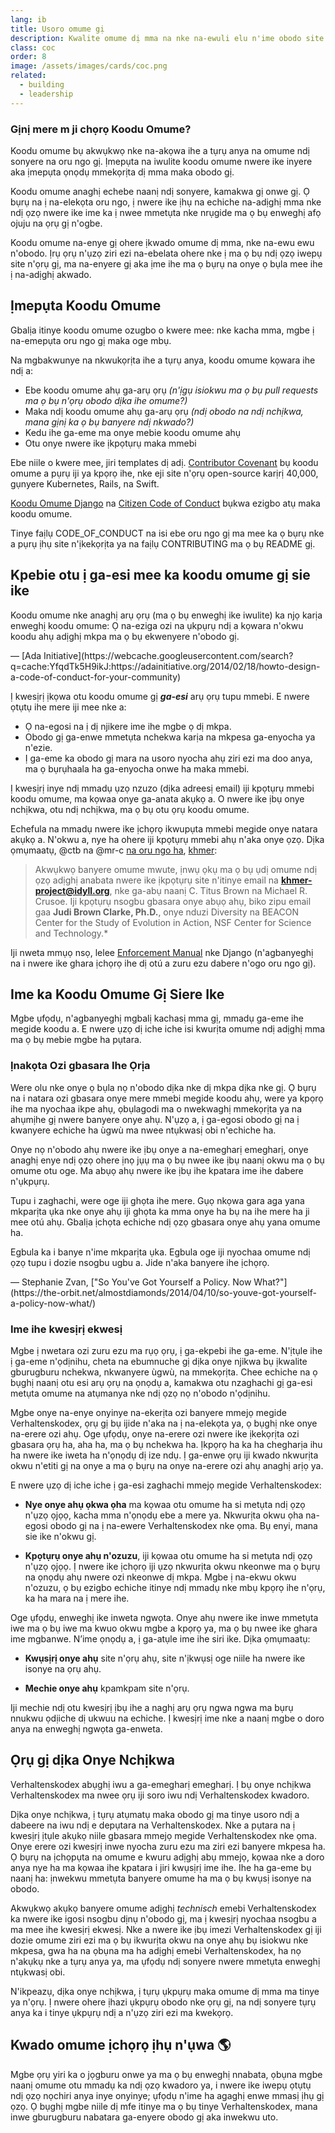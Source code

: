 ```yaml
---
lang: ib
title: Usoro omume gị
description: Kwalite omume dị mma na nke na-ewuli elu n'ime obodo site n'itibe na ịkwado ụkpụrụ omume.
class: coc
order: 8
image: /assets/images/cards/coc.png
related:
  - building
  - leadership
---
```


### Gịnị mere m ji chọrọ Koodu Omume?

Koodu omume bụ akwụkwọ nke na-akọwa ihe a tụrụ anya na omume ndị sonyere na oru ngo gị. Ịmepụta na iwulite koodu omume nwere ike inyere aka ịmepụta ọnọdụ mmekọrịta dị mma maka obodo gị.

Koodu omume anaghị echebe naanị ndị sonyere, kamakwa gị onwe gị. Ọ bụrụ na ị na-elekọta oru ngo, ị nwere ike ịhụ na echiche na-adịghị mma nke ndị ọzọ nwere ike ime ka ị nwee mmetụta nke nrụgide ma ọ bụ enweghị afọ ojuju na ọrụ gị n'ogbe.

Koodu omume na-enye gị ohere ịkwado omume dị mma, nke na-ewu ewu n'obodo. Ịrụ ọrụ n'ụzọ ziri ezi na-ebelata ohere nke ị ma ọ bụ ndị ọzọ iwepụ site n'ọrụ gị, ma na-enyere gị aka ịme ihe ma ọ bụrụ na onye ọ bụla mee ihe ị na-adịghị akwado.

## Ịmepụta Koodu Omume

Gbalịa itinye koodu omume ozugbo o kwere mee: nke kacha mma, mgbe ị na-emepụta oru ngo gị maka oge mbụ.

Na mgbakwunye na nkwukọrịta ihe a tụrụ anya, koodu omume kọwara ihe ndị a:

* Ebe koodu omume ahụ ga-arụ ọrụ _(n'ịgụ isiokwu ma ọ bụ pull requests ma ọ bụ n'ọrụ obodo dịka ihe omume?)_
* Maka ndị koodu omume ahụ ga-arụ ọrụ _(ndị obodo na ndị nchịkwa, mana gịnị ka ọ bụ banyere ndị nkwado?)_
* Kedu ihe ga-eme ma onye mebie koodu omume ahụ
* Otu onye nwere ike ịkpọtụrụ maka mmebi

Ebe niile o kwere mee, jiri templates dị adị. [Contributor Covenant](https://contributor-covenant.org/) bụ koodu omume a pụrụ iji ya kpọrọ ihe, nke eji site n'ọrụ open-source karịrị 40,000, gụnyere Kubernetes, Rails, na Swift.

[Koodu Omume Django](https://www.djangoproject.com/conduct/) na [Citizen Code of Conduct](https://web.archive.org/web/20200330154000/http://citizencodeofconduct.org/) bụkwa ezigbo atụ maka koodu omume.

Tinye faịlụ CODE_OF_CONDUCT na isi ebe oru ngo gị ma mee ka ọ bụrụ nke a pụrụ ịhụ site n'ịkekọrịta ya na faịlụ CONTRIBUTING ma ọ bụ README gị.

## Kpebie otu ị ga-esi mee ka koodu omume gị sie ike

<aside markdown="1" class="pquote">
  Koodu omume nke anaghị arụ ọrụ (ma ọ bụ enweghị ike iwulite) ka njọ karịa enweghị koodu omume: Ọ na-eziga ozi na ụkpụrụ ndị a kọwara n'okwu koodu ahụ adịghị mkpa ma ọ bụ ekwenyere n'obodo gị.
  <p markdown="1" class="pquote-credit">
— [Ada Initiative](https://webcache.googleusercontent.com/search?q=cache:YfqdTk5H9ikJ:https://adainitiative.org/2014/02/18/howto-design-a-code-of-conduct-for-your-community)
  </p>
</aside>

Ị kwesịrị ịkọwa otu koodu omume gị **_ga-esi_** arụ ọrụ tupu mmebi. E nwere ọtụtụ ihe mere iji mee nke a:

* Ọ na-egosi na ị dị njikere ime ihe mgbe ọ dị mkpa.
* Obodo gị ga-enwe mmetụta nchekwa karịa na mkpesa ga-enyocha ya n'ezie.
* Ị ga-eme ka obodo gị mara na usoro nyocha ahụ ziri ezi ma doo anya, ma ọ bụrụhaala ha ga-enyocha onwe ha maka mmebi.

Ị kwesịrị inye ndị mmadụ ụzọ nzuzo (dịka adreesị email) iji kpọtụrụ mmebi koodu omume, ma kọwaa onye ga-anata akụkọ a. O nwere ike ịbụ onye nchịkwa, otu ndị nchịkwa, ma ọ bụ otu ọrụ koodu omume.

Echefula na mmadụ nwere ike ịchọrọ ikwupụta mmebi megide onye natara akụkọ a. N'okwu a, nye ha ohere iji kpọtụrụ mmebi ahụ n'aka onye ọzọ. Dịka ọmụmaatụ, @ctb na @mr-c [na oru ngo ha](https://github.com/dib-lab/khmer/blob/HEAD/CODE_OF_CONDUCT.rst), [khmer](https://github.com/dib-lab/khmer):

> Akwụkwọ banyere omume mwute, ịnwụ ọkụ ma ọ bụ ụdị omume ndị ọzọ adịghị anabata nwere ike ịkpọtụrụ site n'itinye email na **khmer-project@idyll.org**, nke ga-abụ naanị C. Titus Brown na Michael R. Crusoe. Iji kpọtụrụ nsogbu gbasara onye abụọ ahụ, biko zipu email gaa **Judi Brown Clarke, Ph.D.**, onye nduzi Diversity na BEACON Center for the Study of Evolution in Action, NSF Center for Science and Technology.*

Iji nweta mmụọ nsọ, lelee [Enforcement Manual](https://www.djangoproject.com/conduct/enforcement-manual/) nke Django (n'agbanyeghị na i nwere ike ghara ịchọrọ ihe dị otú a zuru ezu dabere n'ogo oru ngo gị).

## Ime ka Koodu Omume Gị Siere Ike

Mgbe ụfọdụ, n'agbanyeghị mgbalị kachasị mma gị, mmadụ ga-eme ihe megide koodu a. E nwere ụzọ dị iche iche isi kwurịta omume ndị adịghị mma ma ọ bụ mebie mgbe ha pụtara.

### Ịnakọta Ozi gbasara Ihe Ọrịa

Were olu nke onye ọ bụla nọ n'obodo dịka nke dị mkpa dịka nke gị. Ọ bụrụ na i natara ozi gbasara onye mere mmebi megide koodu ahụ, were ya kpọrọ ihe ma nyochaa ikpe ahụ, ọbụlagodi ma o nwekwaghị mmekọrịta ya na ahụmịhe gị nwere banyere onye ahụ. N'ụzọ a, ị ga-egosi obodo gị na ị kwanyere echiche ha ùgwù ma nwee ntụkwasị obi n'echiche ha.

Onye nọ n'obodo ahụ nwere ike ịbụ onye a na-emegharị emegharị, onye anaghị enye ndị ọzọ ohere ịnọ jụụ ma ọ bụ nwee ike ịbụ naanị okwu ma ọ bụ omume otu oge. Ma abụọ ahụ nwere ike ịbụ ihe kpatara ime ihe dabere n'ụkpụrụ.

Tupu i zaghachi, were oge iji ghọta ihe mere. Gụọ nkọwa gara aga yana mkparịta ụka nke onye ahụ iji ghọta ka mma onye ha bụ na ihe mere ha ji mee otú ahụ. Gbalịa ịchọta echiche ndị ọzọ gbasara onye ahụ yana omume ha.

<aside markdown="1" class="pquote">
  Egbula ka i banye n'ime mkparịta ụka. Egbula oge iji nyochaa omume ndị ọzọ tupu i dozie nsogbu ugbu a. Jide n'aka banyere ihe ịchọrọ.
  <p markdown="1" class="pquote-credit">
— Stephanie Zvan, ["So You've Got Yourself a Policy. Now What?"](https://the-orbit.net/almostdiamonds/2014/04/10/so-youve-got-yourself-a-policy-now-what/)
  </p>
</aside>

### Ime ihe kwesịrị ekwesị

Mgbe ị nwetara ozi zuru ezu ma rụọ ọrụ, ị ga-ekpebi ihe ga-eme. N'ịtụle ihe ị ga-eme n'ọdịnihu, cheta na ebumnuche gị dịka onye njikwa bụ ịkwalite gburugburu nchekwa, nkwanyere ùgwù, na mmekọrịta. Chee echiche na ọ bụghị naanị otu esi arụ ọrụ na ọnọdụ a, kamakwa otu nzaghachi gị ga-esi metụta omume na atụmanya nke ndị ọzọ nọ n'obodo n'ọdịnihu.

Mgbe onye na-enye onyinye na-ekerịta ozi banyere mmejọ megide Verhaltenskodex, ọrụ gị bụ ijide n'aka na ị na-elekọta ya, ọ bụghị nke onye na-erere ozi ahụ. Oge ụfọdụ, onye na-erere ozi nwere ike ịkekọrịta ozi gbasara ọrụ ha, aha ha, ma ọ bụ nchekwa ha. Ịkpọrọ ha ka ha chegharịa ihu ha nwere ike iweta ha n'ọnọdụ dị ize ndụ. Ị ga-enwe ọrụ iji kwado nkwurịta okwu n'etiti gị na onye a ma ọ bụrụ na onye na-erere ozi ahụ anaghị arịọ ya.

E nwere ụzọ dị iche iche ị ga-esi zaghachi mmejọ megide Verhaltenskodex:

* **Nye onye ahụ ọkwa ọha** ma kọwaa otu omume ha si metụta ndị ọzọ n'ụzọ ọjọọ, kacha mma n'ọnọdụ ebe a mere ya. Nkwurịta okwu ọha na-egosi obodo gị na ị na-ewere Verhaltenskodex nke ọma. Bụ enyi, mana sie ike n'okwu gị.

* **Kpọtụrụ onye ahụ n'ozuzu**, iji kọwaa otu omume ha si metụta ndị ọzọ n'ụzọ ọjọọ. Ị nwere ike ịchọrọ iji ụzọ nkwurịta okwu nkeonwe ma ọ bụrụ na ọnọdụ ahụ nwere ozi nkeonwe dị mkpa. Mgbe ị na-ekwu okwu n'ozuzu, ọ bụ ezigbo echiche itinye ndị mmadụ nke mbụ kpọrọ ihe n'ọrụ, ka ha mara na ị mere ihe.

Oge ụfọdụ, enweghị ike inweta ngwọta. Onye ahụ nwere ike inwe mmetụta iwe ma ọ bụ iwe ma kwuo okwu mgbe a kpọrọ ya, ma ọ bụ nwee ike ghara ime mgbanwe. N’ime ọnọdụ a, ị ga-atụle ime ihe siri ike. Dịka ọmụmaatụ:

* **Kwụsịrị onye ahụ** site n'ọrụ ahụ, site n'ịkwụsị oge niile ha nwere ike isonye na ọrụ ahụ.

* **Mechie onye ahụ** kpamkpam site n'ọrụ.

Iji mechie ndị otu kwesịrị ịbụ ihe a naghị arụ ọrụ ngwa ngwa ma bụrụ nnukwu ọdịiche dị ukwuu na echiche. Ị kwesịrị ime nke a naanị mgbe o doro anya na enweghị ngwọta ga-enweta.

## Ọrụ gị dịka Onye Nchịkwa

Verhaltenskodex abụghị iwu a ga-emegharị emegharị. Ị bụ onye nchịkwa Verhaltenskodex ma nwee ọrụ iji soro iwu ndị Verhaltenskodex kwadoro.

Dịka onye nchịkwa, ị tụrụ atụmatụ maka obodo gị ma tinye usoro ndị a dabeere na iwu ndị e depụtara na Verhaltenskodex. Nke a pụtara na ị kwesịrị ịtụle akụkọ niile gbasara mmejọ megide Verhaltenskodex nke ọma. Onye erere ozi kwesịrị inwe nyocha zuru ezu ma ziri ezi banyere mkpesa ha. Ọ bụrụ na ịchọpụta na omume e kwuru adịghị abụ mmejọ, kọwaa nke a doro anya nye ha ma kọwaa ihe kpatara i jiri kwụsịrị ime ihe. Ihe ha ga-eme bụ naanị ha: ịnwekwu mmetụta banyere omume ha ma ọ bụ kwụsị isonye na obodo.

Akwụkwọ akụkọ banyere omume adịghị _technisch_ emebi Verhaltenskodex ka nwere ike igosi nsogbu dịnụ n'obodo gị, ma ị kwesịrị nyochaa nsogbu a ma mee ihe kwesịrị ekwesị. Nke a nwere ike ịbụ imezi Verhaltenskodex gị iji dozie omume ziri ezi ma ọ bụ ikwurịta okwu na onye ahụ bụ isiokwu nke mkpesa, gwa ha na ọbụna ma ha adịghị emebi Verhaltenskodex, ha nọ n'akụkụ nke a tụrụ anya ya, ma ụfọdụ ndị sonyere nwere mmetụta enweghị ntụkwasị obi.

N'ikpeazụ, dịka onye nchịkwa, ị tụrụ ụkpụrụ maka omume dị mma ma tinye ya n'ọrụ. Ị nwere ohere ịhazi ụkpụrụ obodo nke ọrụ gị, na ndị sonyere tụrụ anya ka i tinye ụkpụrụ ndị a n'ụzọ ziri ezi ma kwekọrọ.

## Kwado omume ịchọrọ ịhụ n'ụwa 🌎

Mgbe ọrụ yiri ka o jọgburu onwe ya ma ọ bụ enweghị nnabata, ọbụna mgbe naanị omume otu mmadụ ka ndị ọzọ kwadoro ya, i nwere ike iwepụ ọtụtụ ndị ọzọ nọchiri anya inye onyinye; ụfọdụ n'ime ha agaghị enwe mmasị ịhụ gị ọzọ. Ọ bụghị mgbe niile dị mfe itinye ma ọ bụ tinye Verhaltenskodex, mana inwe gburugburu nabatara ga-enyere obodo gị aka inwekwu uto.